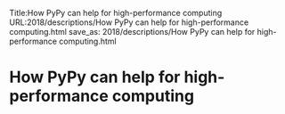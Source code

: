 Title:How PyPy can help for high-performance computing
URL:2018/descriptions/How PyPy can help for high-performance computing.html
save_as: 2018/descriptions/How PyPy can help for high-performance computing.html



# How PyPy can help for high-performance computing
